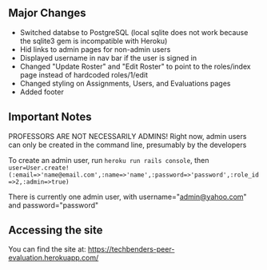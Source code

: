 ## Major Changes
* Switched databse to PostgreSQL (local sqlite does not work because the sqlite3 gem is incompatible with Heroku)
* Hid links to admin pages for non-admin users
* Displayed username in nav bar if the user is signed in
* Changed "Update Roster" and "Edit Roster" to point to the roles/index page instead of hardcoded roles/1/edit
* Changed styling on Assignments, Users, and Evaluations pages
* Added footer

## Important Notes
PROFESSORS ARE NOT NECESSARILY ADMINS! Right now, admin users can only be created in the command line, presumably by the developers

To create an admin user, run `heroku run rails console`, then
`user=User.create!(:email=>'name@email.com',:name=>'name',:password=>'password',:role_id=>2,:admin=>true)`

There is currently one admin user, with username="admin@yahoo.com" and password="password"

## Accessing the site

You can find the site at: https://techbenders-peer-evaluation.herokuapp.com/